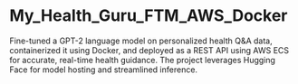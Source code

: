 # My_Health_Guru_FTM_AWS_Docker
Fine-tuned a GPT-2 language model on personalized health Q&amp;A data, containerized it using Docker, and deployed as a REST API using AWS ECS for accurate, real-time health guidance. The project leverages Hugging Face for model hosting and streamlined inference.
